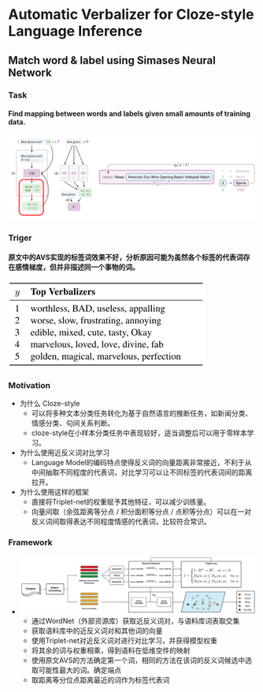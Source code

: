 # Automatic Verbalizer for Cloze-style Language Inference
Match word &amp; label using Simases Neural Network
---
### Task
#### Find mapping between words and labels given small amounts of training data.
<img src="https://github.com/scyyy/Siamese_Auto_Verbalizer/blob/main/image/task.png" width="700"/>

### Triger
#### 原文中的AVS实现的标签词效果不好，分析原因可能为虽然各个标签的代表词存在感情梯度，但并非描述同一个事物的词。
<img src="https://github.com/scyyy/Siamese_Auto_Verbalizer/blob/main/image/triger.png" width="400"/>

### Motivation
* 为什么 Cloze-style
  * 可以将多种文本分类任务转化为基于自然语言的推断任务，如新闻分类、情感分类、句间关系判断。
  * cloze-style在小样本分类任务中表现较好，适当调整后可以用于零样本学习。
* 为什么使用近反义词对比学习
  * Language Model的编码特点使得反义词的向量距离非常接近，不利于从中间抽取不同程度的代表词，对比学习可以让不同标签的代表词间的距离拉开。
* 为什么使用这样的框架
  * 直接将Triplet-net的权重赋予其他特征，可以减少训练量。
  * 向量间取（余弦距离等分点 / 积分面积等分点 / 点积等分点）可以在一对反义词间取得表达不同程度情感的代表词，比较符合常识。

### Framework
* <img src="https://github.com/scyyy/Siamese_Auto_Verbalizer/blob/main/image/framework.png" width="700"/>

  * 通过WordNet（外部资源库）获取近反义词对，与语料库词表取交集
  * 获取语料库中的近反义词对和其他词的向量
  * 使用Triplet-net对近反义词对进行对比学习，并获得模型权重
  * 将其余的词与权重相乘，得到语料在低维空件的映射
  * 使用原文AVS的方法确定第一个词，相同的方法在该词的反义词候选中选取可能性最大的词。确定端点
  * 取距离等分位点距离最近的词作为标签代表词

